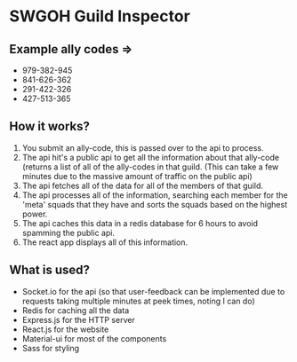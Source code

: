 # SWGOH Guild Inspector
## Example ally codes => 

 -   979-382-945
 -   841-626-362
 -   291-422-326
 - 427-513-365

## How it works?

 1. You submit an ally-code, this is passed over to the api to process.
 2. The api hit's a public api to get all the information about that ally-code (returns a list of all of the ally-codes in that guild. (This can take a few minutes due to the massive amount of traffic on the public api)
 3. The api fetches all of the data for all of the members of that guild.
 4. The api processes all of the information, searching each member for the 'meta' squads that they have and sorts the squads based on the highest power.
 5. The api caches this data in a redis database for 6 hours to avoid spamming the public api.
 6. The react app displays all of this information.

## What is used?
- Socket.io for the api (so that user-feedback can be implemented due to requests taking multiple minutes at peek times, noting I can do)
- Redis for caching all the data
- Express.js for the HTTP server
- React.js for the website
- Material-ui for most of the components
- Sass for styling
